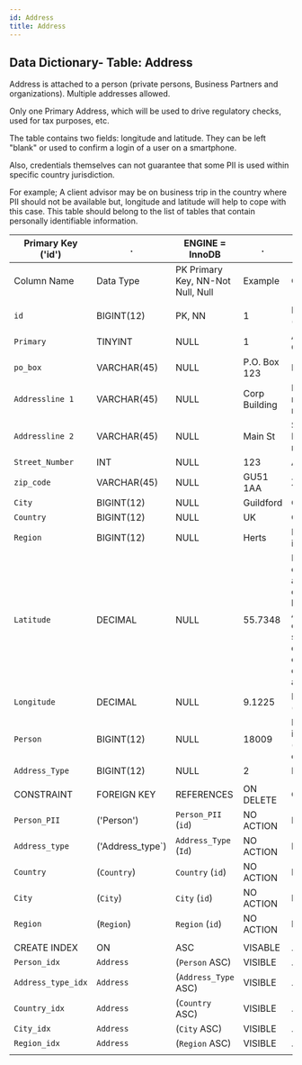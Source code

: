 ```yaml
---
id: Address
title: Address
---
```


## Data Dictionary- Table: Address

Address is attached to a person (private persons, Business Partners and organizations). Multiple addresses allowed.

Only one Primary Address, which will be used to drive regulatory checks, used for tax purposes, etc. 

The table contains two fields: longitude and latitude. They can be left "blank" or used to confirm a login of a user on a smartphone.

Also, credentials themselves can not guarantee that some PII is used within specific country jurisdiction. 

For example; A client advisor may be on business trip in the country where PII should not be available but, 
longitude and latitude will help to cope with this case. 
This table should belong to the list of tables that contain personally identifiable information.

| Primary Key ('id')|.|ENGINE = InnoDB|.|.|
|---|---|---|---|---|
| Column Name| Data Type|PK Primary Key, NN-Not Null, Null|Example|Comments|
||
|`id` |BIGINT(12)| PK, NN|1|PrimaryKey-ID, Not Null (auto creates)|
|`Primary`| TINYINT |NULL|1|Address site (or Primary Complex) name|
|`po_box`| VARCHAR(45)| NULL|P.O. Box 123|PO Box number|
|`Addressline 1` |VARCHAR(45)| NULL|Corp Building|First Address line Name, number or number range|
|`Addressline 2` |VARCHAR(45)| NULL|Main St|Second Address line Name, number or number range|
|`Street_Number`| INT| NULL|123|Address Number|
|`zip_code`| VARCHAR(45)| NULL|GU51 1AA|Zip Code or Post Code|
|`City` |BIGINT(12) |NULL|Guildford|City Name|
|`Country`| BIGINT(12)| NULL|UK|Country Name|
|`Region` |BIGINT(12)| NULL|Herts|Region,County,Provence if Applicable|
|`Latitude`| DECIMAL| NULL|55.7348|Latitude coordinate, define position of address point. use decimal degrees. Can be used for PII data. For APP user Logins, enables geolocator on smartphone to determine coordinates. e.g.If in EU then only data on EU citizens available|
|`Longitude`| DECIMAL |NULL|9.1225|Longitude coordinate (as above)|
|`Person` |BIGINT(12)| NULL|18009|Person id that uniquely identifies person (private person or organisation)|
|`Address_Type`| BIGINT(12)| NULL|2|Home, Business, etc|
||
|CONSTRAINT|FOREIGN KEY|REFERENCES |ON DELETE|ON UPDATE|
|`Person_PII`|('Person')|`Person_PII` (`id`)|NO ACTION| NO ACTION|
|`Address_type`|('Address_type`)| `Address_Type` (`Id`)|NO ACTION| NO ACTION|
|`Country`|(`Country`)|`Country` (`id`)|NO ACTION| NO ACTION|
|`City`|(`City`)|`City` (`id`)|NO ACTION| NO ACTION|
|`Region`|(`Region`)|`Region` (`id`)|NO ACTION| NO ACTION|
||
|CREATE INDEX|ON|ASC|VISABLE|.|
|`Person_idx`|`Address`|(`Person` ASC)|VISIBLE|.|
|`Address_type_idx`|`Address`|(`Address_Type` ASC)|VISIBLE|.|
|`Country_idx`|`Address` |(`Country` ASC)|VISIBLE|.|
|`City_idx`|`Address`|(`City` ASC)|VISIBLE|.|
|`Region_idx`|`Address`|(`Region` ASC)|VISIBLE|.|
||
 

